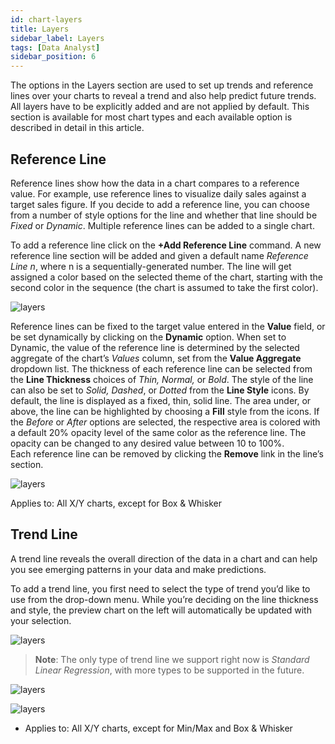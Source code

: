 ```yaml
---
id: chart-layers
title: Layers
sidebar_label: Layers
tags: [Data Analyst]
sidebar_position: 6
---
```


<div style={{textAlign: "justify"}}>

The options in the Layers section are used to set up trends and reference lines over your charts to reveal a trend and also help predict future trends. All layers have to be explicitly added and are not applied by default.
This section is available for most chart types and each available option is described in detail in this article.

## Reference Line
Reference lines show how the data in a chart compares to a reference value. For example, use reference lines to visualize daily sales against a target sales figure.
If you decide to add a reference line, you can choose from a number of style options for the line and whether that line should be *Fixed* or *Dynamic*. Multiple reference lines can be added to a single chart.

To add a reference line click on the **+Add Reference Line** command. A new reference line section will be added and given a default name *Reference Line n*, where n is a sequentially-generated number. The line will get assigned a color based on the selected theme of the chart, starting with the second color in the sequence (the chart is assumed to take the first color).

![layers](https://s3.amazonaws.com/cdn.qrvey.com/documentation_assets/ui-docs/dataviews/chart-builder/chart-configuration/layers/layer1.png#thumbnail-40)



Reference lines can be fixed to the target value entered in the **Value** field, or be set dynamically by clicking on the **Dynamic** option. When set to Dynamic, the value of the reference line is determined by the selected aggregate of the chart’s *Values* column, set from the **Value Aggregate** dropdown list. 
The thickness of each reference line can be selected from the **Line Thickness** choices of *Thin, Normal,* or *Bold*. The style of the line can also be set to *Solid, Dashed*, or *Dotted* from the **Line Style** icons. By default, the line is displayed as a fixed, thin, solid line.
The area under, or above, the line can be highlighted by choosing a **Fill** style from the icons. If the *Before* or *After* options are selected, the respective area is colored with a default 20% opacity level of the same color as the reference line. The opacity can be changed to any desired value between 10 to 100%.  
Each reference line can be removed by clicking the **Remove** link in the line’s section.

![layers](https://s3.amazonaws.com/cdn.qrvey.com/documentation_assets/ui-docs/dataviews/chart-builder/chart-configuration/layers/layer2.png#thumbnail)


Applies to: All X/Y charts, except for Box & Whisker

## Trend Line
A trend line reveals the overall direction of the data in a chart and can help you see emerging patterns in your data and make predictions.
 
To add a trend line, you first need to select the type of trend you’d like to use from the drop-down menu. While you’re deciding on the line thickness and style, the preview chart on the left will automatically be updated with your selection.
 
![layers](https://s3.amazonaws.com/cdn.qrvey.com/documentation_assets/ui-docs/dataviews/chart-builder/chart-configuration/layers/layer3.png#thumbnail-20)

>**Note**: The only type of trend line we support right now is *Standard Linear Regression*, with more types to be supported in the future.

![layers](https://s3.amazonaws.com/cdn.qrvey.com/documentation_assets/ui-docs/dataviews/chart-builder/chart-configuration/layers/layer4.png#thumbnail-20)

![layers](https://s3.amazonaws.com/cdn.qrvey.com/documentation_assets/ui-docs/dataviews/chart-builder/chart-configuration/layers/layer5.png#thumbnail)



* Applies to: All X/Y charts, except for Min/Max and Box & Whisker



</div>